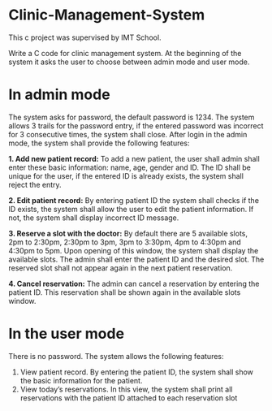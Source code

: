 # Clinic-Management-System
This c project was supervised by IMT School.

Write a C code for clinic management system. At the beginning of the system it asks the user to choose 
between admin mode and user mode.
# In admin mode
The system asks for password, the default password is 1234. The system allows 3 trails for the password 
entry, if the entered password was incorrect for 3 consecutive times, the system shall close. After login 
in the admin mode, the system shall provide the following features:

**1. Add new patient record:**
To add a new patient, the user shall admin shall enter these basic information: name, age, gender and 
ID. The ID shall be unique for the user, if the entered ID is already exists, the system shall reject the entry.

**2. Edit patient record:**
By entering patient ID the system shall checks if the ID exists, the system shall allow the user to edit the 
patient information. If not, the system shall display incorrect ID message.

**3. Reserve a slot with the doctor:**
By default there are 5 available slots, 2pm to 2:30pm, 2:30pm to 3pm, 3pm to 3:30pm, 4pm to 4:30pm
and 4:30pm to 5pm. Upon opening of this window, the system shall display the available slots. The 
admin shall enter the patient ID and the desired slot. The reserved slot shall not appear again in the next 
patient reservation.

**4. Cancel reservation:**
The admin can cancel a reservation by entering the patient ID. This reservation shall be shown again in 
the available slots window.
# In the user mode
There is no password. The system allows the following features:
1. View patient record.
By entering the patient ID, the system shall show the basic information for the patient.
2. View today’s reservations.
In this view, the system shall print all reservations with the patient ID attached to each reservation slot
